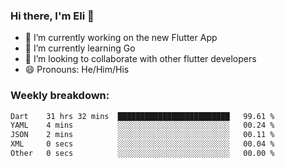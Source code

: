 ### Hi there, I'm Eli 👋
- 🔭 I’m currently working on the new Flutter App
- 🌱 I’m currently learning Go
- 🦄 I’m looking to collaborate with other flutter developers
- 😄 Pronouns: He/Him/His

### Weekly breakdown:
<!--START_SECTION:waka-->

```txt
Dart    31 hrs 32 mins  █████████████████████████   99.61 %
YAML    4 mins          ░░░░░░░░░░░░░░░░░░░░░░░░░   00.24 %
JSON    2 mins          ░░░░░░░░░░░░░░░░░░░░░░░░░   00.11 %
XML     0 secs          ░░░░░░░░░░░░░░░░░░░░░░░░░   00.04 %
Other   0 secs          ░░░░░░░░░░░░░░░░░░░░░░░░░   00.00 %
```

<!--END_SECTION:waka-->
